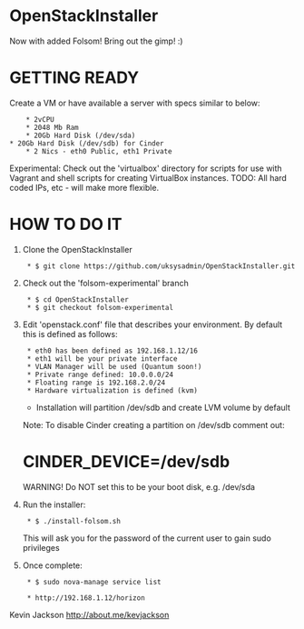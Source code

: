 OpenStackInstaller
==================

Now with added Folsom! Bring out the gimp! :)

GETTING READY
=============
Create a VM or have available a server with specs similar to below:

        * 2vCPU
        * 2048 Mb Ram
        * 20Gb Hard Disk (/dev/sda)
	* 20Gb Hard Disk (/dev/sdb) for Cinder
        * 2 Nics - eth0 Public, eth1 Private

Experimental: Check out the 'virtualbox' directory for scripts for use with Vagrant and shell scripts for creating VirtualBox instances. TODO: All hard coded IPs, etc - will make more flexible.


HOW TO DO IT
============
1. Clone the OpenStackInstaller

        * $ git clone https://github.com/uksysadmin/OpenStackInstaller.git

2. Check out the 'folsom-experimental' branch

        * $ cd OpenStackInstaller
        * $ git checkout folsom-experimental

3. Edit 'openstack.conf' file that describes your environment. By default this is defined as follows:

        * eth0 has been defined as 192.168.1.12/16
        * eth1 will be your private interface
        * VLAN Manager will be used (Quantum soon!)
        * Private range defined: 10.0.0.0/24
        * Floating range is 192.168.2.0/24
        * Hardware virtualization is defined (kvm)
	* Installation will partition /dev/sdb and create LVM volume by default

	Note: To disable Cinder creating a partition on /dev/sdb comment out:

	# CINDER_DEVICE=/dev/sdb

	WARNING! Do NOT set this to be your boot disk, e.g. /dev/sda

4. Run the installer:

        * $ ./install-folsom.sh

   This will ask you for the password of the current user to gain sudo privileges

5. Once complete:

        * $ sudo nova-manage service list

        * http://192.168.1.12/horizon


Kevin Jackson http://about.me/kevjackson
